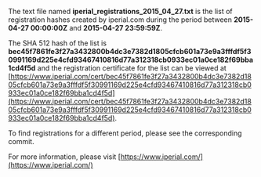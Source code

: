 The text file named **iperial_registrations_2015_04_27.txt** is the list of registration hashes created by iperial.com during the period between **2015-04-27 00:00:00Z** and **2015-04-27 23:59:59Z**.

The SHA 512 hash of the list is **bec45f7861fe3f27a3432800b4dc3e7382d1805cfcb601a73e9a3fffdf5f30991169d225e4cfd93467410816d77a312318cb0933ec01a0ce182f69bba1cd4f5d** and the registration certificate for the list can be viewed at [https://www.iperial.com/cert/bec45f7861fe3f27a3432800b4dc3e7382d1805cfcb601a73e9a3fffdf5f30991169d225e4cfd93467410816d77a312318cb0933ec01a0ce182f69bba1cd4f5d](https://www.iperial.com/cert/bec45f7861fe3f27a3432800b4dc3e7382d1805cfcb601a73e9a3fffdf5f30991169d225e4cfd93467410816d77a312318cb0933ec01a0ce182f69bba1cd4f5d).

To find registrations for a different period, please see the corresponding commit.

For more information, please visit [https://www.iperial.com/](https://www.iperial.com/)
